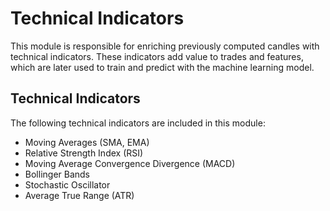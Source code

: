 # Technical Indicators

This module is responsible for enriching previously computed candles with technical indicators. These indicators add value to trades and features, which are later used to train and predict with the machine learning model.

## Technical Indicators

The following technical indicators are included in this module:

- Moving Averages (SMA, EMA)
- Relative Strength Index (RSI)
- Moving Average Convergence Divergence (MACD)
- Bollinger Bands
- Stochastic Oscillator
- Average True Range (ATR)